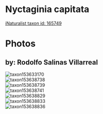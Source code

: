 
Nyctaginia capitata
===================
  
[iNaturalist taxon id: 165749](https://www.inaturalist.org/taxa/165749)
# Photos

## by: Rodolfo Salinas Villarreal
  
![taxon153633170](https://inaturalist-open-data.s3.amazonaws.com/photos/164617109/medium.jpg)  
![taxon153638738](https://inaturalist-open-data.s3.amazonaws.com/photos/164623135/medium.jpg)  
![taxon153638739](https://inaturalist-open-data.s3.amazonaws.com/photos/164623141/medium.jpg)  
![taxon153638741](https://inaturalist-open-data.s3.amazonaws.com/photos/164623147/medium.jpg)  
![taxon153638829](https://inaturalist-open-data.s3.amazonaws.com/photos/164623295/medium.jpg)  
![taxon153638833](https://inaturalist-open-data.s3.amazonaws.com/photos/164623302/medium.jpg)  
![taxon153638836](https://inaturalist-open-data.s3.amazonaws.com/photos/164623307/medium.jpg)